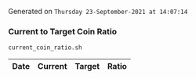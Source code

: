 Generated on `Thursday 23-September-2021 at 14:07:14`

### Current to Target Coin Ratio
`current_coin_ratio.sh`

Date|Current|Target|Ratio
---|---|---|---
